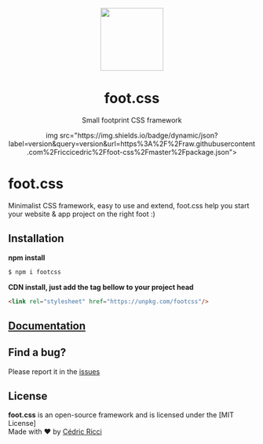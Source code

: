 <p align="center">
    <a href="https://riccicedric.github.io/foot-css/" target="_blank">
        <img width="128" height="128" src="https://riccicedric.github.io/foot-css/img/foot-css.svg">
    </a>
</p>

<h1 align="center">foot.css</h1>

<p align="center">Small footprint CSS framework</p>
<p align="center">
    img src="https://img.shields.io/badge/dynamic/json?label=version&query=version&url=https%3A%2F%2Fraw.githubusercontent.com%2Friccicedric%2Ffoot-css%2Fmaster%2Fpackage.json">
</p>

# foot.css
Minimalist CSS framework, easy to use and extend, foot.css help you start your website & app project on the right foot :)

## Installation

**npm install**

```sh
$ npm i footcss
```

**CDN install, just add the tag bellow to your project head**

```html
<link rel="stylesheet" href="https://unpkg.com/footcss"/>
```

## [Documentation](https://riccicedric.github.io/foot-css/)

## Find a bug?

Please report it in the [issues](https://github.com/riccicedric/foot-css/issues)

## License

**foot.css** is an open-source framework and is licensed under the [MIT License]\
Made with ♥ by [Cédric Ricci](https://riccicedricdesign.com)
